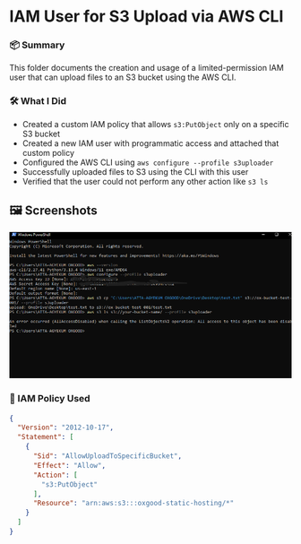 # IAM User for S3 Upload via AWS CLI

### 📦 Summary
This folder documents the creation and usage of a limited-permission IAM user that can upload files to an S3 bucket using the AWS CLI.

### 🛠️ What I Did
- Created a custom IAM policy that allows `s3:PutObject` only on a specific S3 bucket
- Created a new IAM user with programmatic access and attached that custom policy
- Configured the AWS CLI using `aws configure --profile s3uploader`
- Successfully uploaded files to S3 using the CLI with this user
- Verified that the user could not perform any other action like `s3 ls`


## 🖼️ Screenshots
![S3 Screenshot](Screenshot-uploader.png)

### 🔐 IAM Policy Used
```json
{
  "Version": "2012-10-17",
  "Statement": [
    {
      "Sid": "AllowUploadToSpecificBucket",
      "Effect": "Allow",
      "Action": [
        "s3:PutObject"
      ],
      "Resource": "arn:aws:s3:::oxgood-static-hosting/*"
    }
  ]
}
